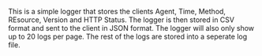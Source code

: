 This is a simple logger that stores the clients Agent, Time, Method, REsource, Version and HTTP Status. The logger is then stored in CSV format and sent to the client in JSON format. The logger will also only show up to 20 logs per page. The rest of the logs are stored into a seperate log file. 
